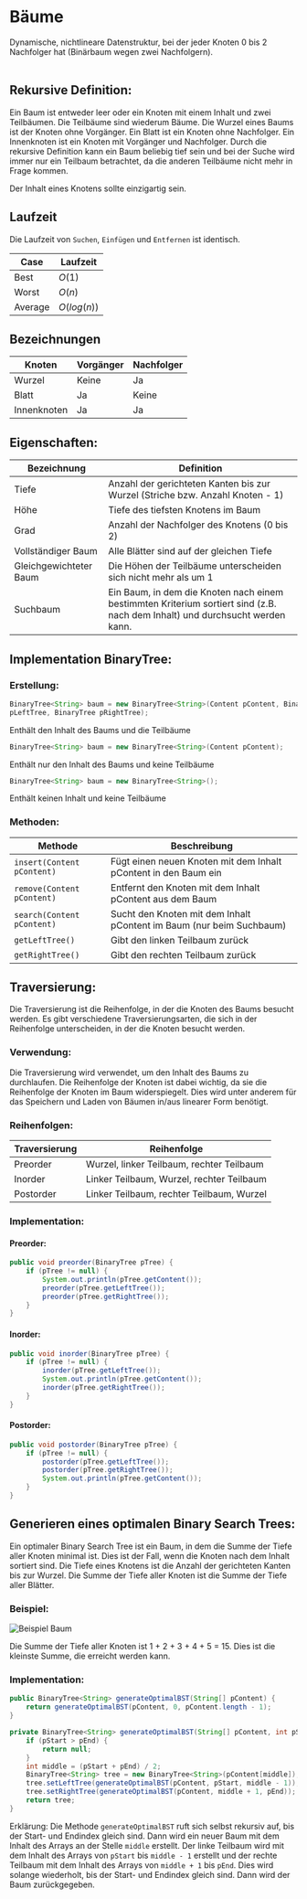 # Bäume

Dynamische, nichtlineare Datenstruktur, bei der jeder Knoten 0 bis 2 Nachfolger hat
(Binärbaum wegen zwei Nachfolgern).<br/><br/>

## Rekursive Definition:
Ein Baum ist entweder leer oder ein Knoten mit einem Inhalt und zwei Teilbäumen. Die Teilbäume sind wiederum Bäume. Die Wurzel eines Baums ist der Knoten ohne Vorgänger. Ein Blatt ist ein Knoten ohne Nachfolger. Ein Innenknoten ist ein Knoten mit Vorgänger und Nachfolger. 
Durch die rekursive Definition kann ein Baum beliebig tief sein und bei der Suche wird immer nur ein Teilbaum betrachtet, da die anderen Teilbäume nicht mehr in Frage kommen.

Der Inhalt eines Knotens sollte einzigartig sein.

## Laufzeit
Die Laufzeit von `Suchen`, `Einfügen` und `Entfernen` ist identisch.

| Case | Laufzeit |
|------|----------|
| Best | $O(1)$   |
| Worst | $O(n)$  |
| Average | $O(log(n))$|

## Bezeichnungen

| Knoten | Vorgänger | Nachfolger |
|--------|-----------|------------|
| Wurzel | Keine     | Ja         |
| Blatt  | Ja        | Keine      |
| Innenknoten | Ja   | Ja         |

## Eigenschaften:

| Bezeichnung | Definition |
|-------------|------------|
| Tiefe | Anzahl der gerichteten Kanten bis zur Wurzel (Striche bzw. Anzahl Knoten - 1) |
| Höhe | Tiefe des tiefsten Knotens im Baum |
| Grad | Anzahl der Nachfolger des Knotens (0 bis 2) |
| Vollständiger Baum | Alle Blätter sind auf der gleichen Tiefe |
| Gleichgewichteter Baum | Die Höhen der Teilbäume unterscheiden sich nicht mehr als um 1 |
| Suchbaum | Ein Baum, in dem die Knoten nach einem bestimmten Kriterium sortiert sind (z.B. nach dem Inhalt) und durchsucht werden kann. |


## Implementation BinaryTree:

### Erstellung:
```java
BinaryTree<String> baum = new BinaryTree<String>(Content pContent, BinaryTree
pLeftTree, BinaryTree pRightTree);
```
Enthält den Inhalt des Baums und die Teilbäume

```java
BinaryTree<String> baum = new BinaryTree<String>(Content pContent);
```
Enthält nur den Inhalt des Baums und keine Teilbäume

```java
BinaryTree<String> baum = new BinaryTree<String>();
```
Enthält keinen Inhalt und keine Teilbäume

### Methoden:
| Methode | Beschreibung |
|---------|--------------|
| `insert(Content pContent)` | Fügt einen neuen Knoten mit dem Inhalt pContent in den Baum ein |
| `remove(Content pContent)` | Entfernt den Knoten mit dem Inhalt pContent aus dem Baum |
| `search(Content pContent)` | Sucht den Knoten mit dem Inhalt pContent im Baum (nur beim Suchbaum) |
| `getLeftTree()` | Gibt den linken Teilbaum zurück |
| `getRightTree()` | Gibt den rechten Teilbaum zurück |


## Traversierung:
Die Traversierung ist die Reihenfolge, in der die Knoten des Baums besucht werden. Es gibt verschiedene Traversierungsarten, die sich in der Reihenfolge unterscheiden, in der die Knoten besucht werden.

### Verwendung:
Die Traversierung wird verwendet, um den Inhalt des Baums zu durchlaufen. Die Reihenfolge der Knoten ist dabei wichtig, da sie die Reihenfolge der Knoten im Baum widerspiegelt. Dies wird unter anderem für das Speichern und Laden von Bäumen in/aus linearer Form benötigt.

### Reihenfolgen:
| Traversierung | Reihenfolge |
|---------------|-------------|
| Preorder | Wurzel, linker Teilbaum, rechter Teilbaum |
| Inorder | Linker Teilbaum, Wurzel, rechter Teilbaum |
| Postorder | Linker Teilbaum, rechter Teilbaum, Wurzel |

### Implementation:

#### Preorder:
```java
public void preorder(BinaryTree pTree) {
    if (pTree != null) {
        System.out.println(pTree.getContent());
        preorder(pTree.getLeftTree());
        preorder(pTree.getRightTree());
    }
}
```

#### Inorder:
```java
public void inorder(BinaryTree pTree) {
    if (pTree != null) {
        inorder(pTree.getLeftTree());
        System.out.println(pTree.getContent());
        inorder(pTree.getRightTree());
    }
}
```

#### Postorder:
```java
public void postorder(BinaryTree pTree) {
    if (pTree != null) {
        postorder(pTree.getLeftTree());
        postorder(pTree.getRightTree());
        System.out.println(pTree.getContent());
    }
}
```

## Generieren eines optimalen Binary Search Trees:
Ein optimaler Binary Search Tree ist ein Baum, in dem die Summe der Tiefe aller Knoten minimal ist. Dies ist der Fall, wenn die Knoten nach dem Inhalt sortiert sind. Die Tiefe eines Knotens ist die Anzahl der gerichteten Kanten bis zur Wurzel. Die Summe der Tiefe aller Knoten ist die Summe der Tiefe aller Blätter.

### Beispiel:
![Beispiel Baum](https://upload.wikimedia.org/wikipedia/commons/thumb/6/67/Sorted_binary_tree.svg/300px-Sorted_binary_tree.svg.png)

Die Summe der Tiefe aller Knoten ist 1 + 2 + 3 + 4 + 5 = 15. Dies ist die kleinste Summe, die erreicht werden kann.

### Implementation:
```java
public BinaryTree<String> generateOptimalBST(String[] pContent) {
    return generateOptimalBST(pContent, 0, pContent.length - 1);
}

private BinaryTree<String> generateOptimalBST(String[] pContent, int pStart, int pEnd) {
    if (pStart > pEnd) {
        return null;
    }
    int middle = (pStart + pEnd) / 2;
    BinaryTree<String> tree = new BinaryTree<String>(pContent[middle]);
    tree.setLeftTree(generateOptimalBST(pContent, pStart, middle - 1));
    tree.setRightTree(generateOptimalBST(pContent, middle + 1, pEnd));
    return tree;
}
```
Erklärung:
Die Methode `generateOptimalBST` ruft sich selbst rekursiv auf, bis der Start- und Endindex gleich sind. Dann wird ein neuer Baum mit dem Inhalt des Arrays an der Stelle `middle` erstellt. Der linke Teilbaum wird mit dem Inhalt des Arrays von `pStart` bis `middle - 1` erstellt und der rechte Teilbaum mit dem Inhalt des Arrays von `middle + 1` bis `pEnd`. Dies wird solange wiederholt, bis der Start- und Endindex gleich sind. Dann wird der Baum zurückgegeben.